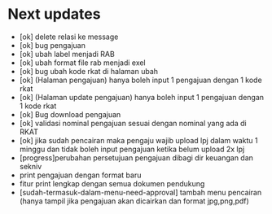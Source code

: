 # Next updates
- [ok] delete relasi ke message
- [ok] bug pengajuan
- [ok] ubah label menjadi RAB
- [ok] ubah format file rab menjadi exel
- [ok] bug ubah kode rkat di halaman ubah
- [ok] (Halaman pengajuan) hanya boleh input 1 pengajuan dengan 1 kode rkat
- [ok] (Halaman update pengajuan) hanya boleh input 1 pengajuan dengan 1 kode rkat
- [ok] Bug download pengajuan
- [ok] validasi nominal pengajuan sesuai dengan nominal yang ada di RKAT
- [ok] jika sudah pencairan maka pengaju wajib upload lpj dalam waktu 1 minggu dan tidak boleh input pengajuan ketika belum upload 2x lpj
- [progress]perubahan persetujuan pengajuan dibagi dir keuangan dan sekniv
- print pengajuan dengan format baru
- fitur print lengkap dengan semua dokumen pendukung
- [sudah-termasuk-dalam-menu-need-approval] tambah menu pencairan (hanya tampil jika pengajuan akan dicairkan dan format jpg,png,pdf)
